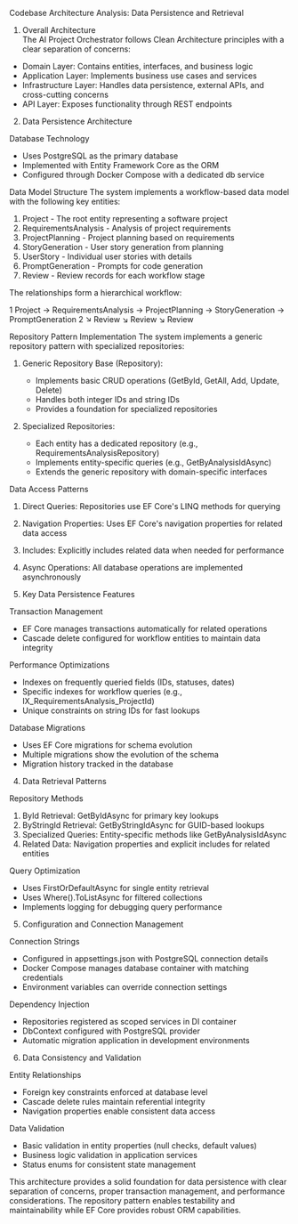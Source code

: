 Codebase Architecture Analysis: Data Persistence and Retrieval

  1. Overall Architecture                                                                                                                                                                                                                      
  The AI Project Orchestrator follows Clean Architecture principles with a clear separation of concerns:                                                                                                                                       
   - Domain Layer: Contains entities, interfaces, and business logic                                                                                                                                                                           
   - Application Layer: Implements business use cases and services                                                                                                                                                                             
   - Infrastructure Layer: Handles data persistence, external APIs, and cross-cutting concerns                                                                                                                                                 
   - API Layer: Exposes functionality through REST endpoints                                                                                                                                                                                   
                                                                                                                                                                                                                                               
  2. Data Persistence Architecture

  Database Technology
   - Uses PostgreSQL as the primary database
   - Implemented with Entity Framework Core as the ORM
   - Configured through Docker Compose with a dedicated db service

  Data Model Structure
  The system implements a workflow-based data model with the following key entities:

   1. Project - The root entity representing a software project
   2. RequirementsAnalysis - Analysis of project requirements
   3. ProjectPlanning - Project planning based on requirements
   4. StoryGeneration - User story generation from planning
   5. UserStory - Individual user stories with details
   6. PromptGeneration - Prompts for code generation
   7. Review - Review records for each workflow stage

  The relationships form a hierarchical workflow:

   1 Project → RequirementsAnalysis → ProjectPlanning → StoryGeneration → PromptGeneration
   2                                 ↘ Review        ↘ Review         ↘ Review

  Repository Pattern Implementation
  The system implements a generic repository pattern with specialized repositories:

   1. Generic Repository Base (Repository<T>):
      - Implements basic CRUD operations (GetById, GetAll, Add, Update, Delete)
      - Handles both integer IDs and string IDs
      - Provides a foundation for specialized repositories

   2. Specialized Repositories:
      - Each entity has a dedicated repository (e.g., RequirementsAnalysisRepository)
      - Implements entity-specific queries (e.g., GetByAnalysisIdAsync)
      - Extends the generic repository with domain-specific interfaces

  Data Access Patterns
   1. Direct Queries: Repositories use EF Core's LINQ methods for querying
   2. Navigation Properties: Uses EF Core's navigation properties for related data access
   3. Includes: Explicitly includes related data when needed for performance
   4. Async Operations: All database operations are implemented asynchronously

  3. Key Data Persistence Features

  Transaction Management
   - EF Core manages transactions automatically for related operations
   - Cascade delete configured for workflow entities to maintain data integrity

  Performance Optimizations
   - Indexes on frequently queried fields (IDs, statuses, dates)
   - Specific indexes for workflow queries (e.g., IX_RequirementsAnalysis_ProjectId)
   - Unique constraints on string IDs for fast lookups

  Database Migrations
   - Uses EF Core migrations for schema evolution
   - Multiple migrations show the evolution of the schema
   - Migration history tracked in the database

  4. Data Retrieval Patterns

  Repository Methods
   1. ById Retrieval: GetByIdAsync for primary key lookups
   2. ByStringId Retrieval: GetByStringIdAsync for GUID-based lookups
   3. Specialized Queries: Entity-specific methods like GetByAnalysisIdAsync
   4. Related Data: Navigation properties and explicit includes for related entities

  Query Optimization
   - Uses FirstOrDefaultAsync for single entity retrieval
   - Uses Where().ToListAsync for filtered collections
   - Implements logging for debugging query performance

  5. Configuration and Connection Management

  Connection Strings
   - Configured in appsettings.json with PostgreSQL connection details
   - Docker Compose manages database container with matching credentials
   - Environment variables can override connection settings

  Dependency Injection
   - Repositories registered as scoped services in DI container
   - DbContext configured with PostgreSQL provider
   - Automatic migration application in development environments

  6. Data Consistency and Validation

  Entity Relationships
   - Foreign key constraints enforced at database level
   - Cascade delete rules maintain referential integrity
   - Navigation properties enable consistent data access

  Data Validation
   - Basic validation in entity properties (null checks, default values)
   - Business logic validation in application services
   - Status enums for consistent state management

  This architecture provides a solid foundation for data persistence with clear separation of concerns, proper transaction management, and performance considerations. The repository pattern enables testability and
  maintainability while EF Core provides robust ORM capabilities.